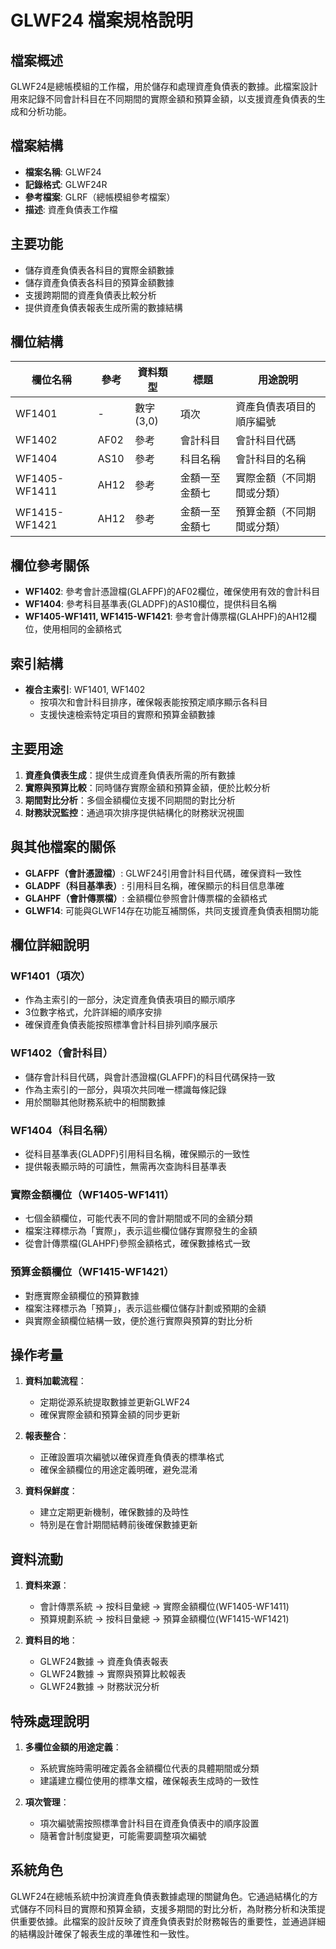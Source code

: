 # GLWF24 檔案規格說明

## 檔案概述
GLWF24是總帳模組的工作檔，用於儲存和處理資產負債表的數據。此檔案設計用來記錄不同會計科目在不同期間的實際金額和預算金額，以支援資產負債表的生成和分析功能。

## 檔案結構
- **檔案名稱**: GLWF24
- **記錄格式**: GLWF24R
- **參考檔案**: GLRF（總帳模組參考檔案）
- **描述**: 資產負債表工作檔

## 主要功能
- 儲存資產負債表各科目的實際金額數據
- 儲存資產負債表各科目的預算金額數據
- 支援跨期間的資產負債表比較分析
- 提供資產負債表報表生成所需的數據結構

## 欄位結構

| 欄位名稱 | 參考 | 資料類型 | 標題 | 用途說明 |
|---------|------|---------|------|---------|
| WF1401 | - | 數字(3,0) | 項次 | 資產負債表項目的順序編號 |
| WF1402 | AF02 | 參考 | 會計科目 | 會計科目代碼 |
| WF1404 | AS10 | 參考 | 科目名稱 | 會計科目的名稱 |
| WF1405-WF1411 | AH12 | 參考 | 金額一至金額七 | 實際金額（不同期間或分類） |
| WF1415-WF1421 | AH12 | 參考 | 金額一至金額七 | 預算金額（不同期間或分類） |

## 欄位參考關係
- **WF1402**: 參考會計憑證檔(GLAFPF)的AF02欄位，確保使用有效的會計科目
- **WF1404**: 參考科目基準表(GLADPF)的AS10欄位，提供科目名稱
- **WF1405-WF1411, WF1415-WF1421**: 參考會計傳票檔(GLAHPF)的AH12欄位，使用相同的金額格式

## 索引結構
- **複合主索引**: WF1401, WF1402
  - 按項次和會計科目排序，確保報表能按預定順序顯示各科目
  - 支援快速檢索特定項目的實際和預算金額數據

## 主要用途
1. **資產負債表生成**：提供生成資產負債表所需的所有數據
2. **實際與預算比較**：同時儲存實際金額和預算金額，便於比較分析
3. **期間對比分析**：多個金額欄位支援不同期間的對比分析
4. **財務狀況監控**：通過項次排序提供結構化的財務狀況視圖

## 與其他檔案的關係
- **GLAFPF（會計憑證檔）**: GLWF24引用會計科目代碼，確保資料一致性
- **GLADPF（科目基準表）**: 引用科目名稱，確保顯示的科目信息準確
- **GLAHPF（會計傳票檔）**: 金額欄位參照會計傳票檔的金額格式
- **GLWF14**: 可能與GLWF14存在功能互補關係，共同支援資產負債表相關功能

## 欄位詳細說明

### WF1401（項次）
- 作為主索引的一部分，決定資產負債表項目的顯示順序
- 3位數字格式，允許詳細的順序安排
- 確保資產負債表能按照標準會計科目排列順序展示

### WF1402（會計科目）
- 儲存會計科目代碼，與會計憑證檔(GLAFPF)的科目代碼保持一致
- 作為主索引的一部分，與項次共同唯一標識每條記錄
- 用於關聯其他財務系統中的相關數據

### WF1404（科目名稱）
- 從科目基準表(GLADPF)引用科目名稱，確保顯示的一致性
- 提供報表顯示時的可讀性，無需再次查詢科目基準表

### 實際金額欄位（WF1405-WF1411）
- 七個金額欄位，可能代表不同的會計期間或不同的金額分類
- 檔案注釋標示為「實際」，表示這些欄位儲存實際發生的金額
- 從會計傳票檔(GLAHPF)參照金額格式，確保數據格式一致

### 預算金額欄位（WF1415-WF1421）
- 對應實際金額欄位的預算數據
- 檔案注釋標示為「預算」，表示這些欄位儲存計劃或預期的金額
- 與實際金額欄位結構一致，便於進行實際與預算的對比分析

## 操作考量
1. **資料加載流程**：
   - 定期從源系統提取數據並更新GLWF24
   - 確保實際金額和預算金額的同步更新

2. **報表整合**：
   - 正確設置項次編號以確保資產負債表的標準格式
   - 確保金額欄位的用途定義明確，避免混淆

3. **資料保鮮度**：
   - 建立定期更新機制，確保數據的及時性
   - 特別是在會計期間結轉前後確保數據更新

## 資料流動
1. **資料來源**：
   - 會計傳票系統 → 按科目彙總 → 實際金額欄位(WF1405-WF1411)
   - 預算規劃系統 → 按科目彙總 → 預算金額欄位(WF1415-WF1421)

2. **資料目的地**：
   - GLWF24數據 → 資產負債表報表
   - GLWF24數據 → 實際與預算比較報表
   - GLWF24數據 → 財務狀況分析

## 特殊處理說明
1. **多欄位金額的用途定義**：
   - 系統實施時需明確定義各金額欄位代表的具體期間或分類
   - 建議建立欄位使用的標準文檔，確保報表生成時的一致性

2. **項次管理**：
   - 項次編號需按照標準會計科目在資產負債表中的順序設置
   - 隨著會計制度變更，可能需要調整項次編號

## 系統角色
GLWF24在總帳系統中扮演資產負債表數據處理的關鍵角色。它通過結構化的方式儲存不同科目的實際和預算金額，支援多期間的對比分析，為財務分析和決策提供重要依據。此檔案的設計反映了資產負債表對於財務報告的重要性，並通過詳細的結構設計確保了報表生成的準確性和一致性。 